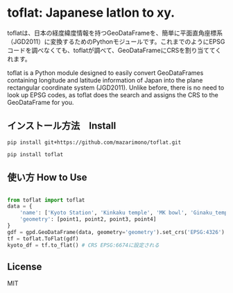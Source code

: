 # toflat: Japanese latlon to xy.

toflatは、日本の経度緯度情報を持つGeoDataFrameを、簡単に平面直角座標系（JGD2011）に変換するためのPythonモジュールです。これまでのようにEPSGコードを調べなくても、toflatが調べて、GeoDataFrameにCRSを割り当ててくれます。    
    
toflat is a Python module designed to easily convert GeoDataFrames containing longitude and latitude information of Japan into the plane rectangular coordinate system (JGD2011). Unlike before, there is no need to look up EPSG codes, as toflat does the search and assigns the CRS to the GeoDataFrame for you.    
     
## インストール方法　Install

```
pip install git+https://github.com/mazarimono/toflat.git
```

```
pip install toflat
```

## 使い方 How to Use

```python

from toflat import toflat
data = {
    'name': ['Kyoto Station', 'Kinkaku temple', 'MK bowl', 'Ginaku_temple'],
    'geometry': [point1, point2, point3, point4]
}
gdf = gpd.GeoDataFrame(data, geometry='geometry').set_crs('EPSG:4326')
tf = toflat.ToFlat(gdf)
kyoto_df = tf.to_flat() # CRS EPSG:6674に設定される

```

## License
MIT

